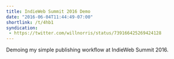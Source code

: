 ```yaml
---
title: IndieWeb Summit 2016 Demo
date: "2016-06-04T11:44:49-07:00"
shortlink: /t/4hb1
syndication:
 - https://twitter.com/willnorris/status/739166425269424128
---
```


Demoing my simple publishing workflow at IndieWeb Summit 2016.
